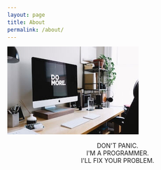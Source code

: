 ```yaml
---
layout: page
title: About
permalink: /about/
---
```


<img src="/assets/profile-placeholder.jpg" title="Profile Picture"  class="profile">

<p align="center">
DON'T PANIC.<br>
I'M A PROGRAMMER.<br>
I'LL FIX YOUR PROBLEM.<br>
</p>

[github]: https://github.com/linarica/linarica.github.io
